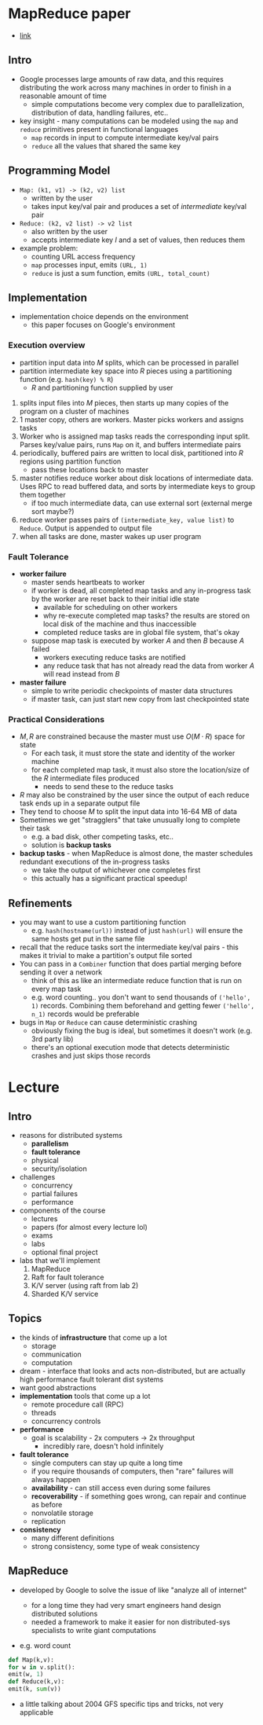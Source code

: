 # MapReduce paper

* [link](http://nil.csail.mit.edu/6.824/2020/papers/mapreduce.pdf)

## Intro

* Google processes large amounts of raw data, and this requires distributing the work across many machines in order to finish in a reasonable amount of time
  * simple computations become very complex due to parallelization, distribution of data, handling failures, etc..
* key insight - many computations can be modeled using the `map` and `reduce` primitives present in functional languages
  * `map` records in input to compute intermediate key/val pairs
  * `reduce` all the values that shared the same key

## Programming Model

* `Map: (k1, v1) -> (k2, v2) list`
  * written by the user
  * takes input key/val pair and produces a set of *intermediate* key/val pair
* `Reduce: (k2, v2 list) -> v2 list` 
  * also written by the user
  * accepts intermediate key $I$ and a set of values, then reduces them
* example problem:
  * counting URL access frequency
  * `map` processes input, emits `(URL, 1)`
  * `reduce` is just a sum function, emits `(URL, total_count)`

## Implementation

* implementation choice depends on the environment
  * this paper focuses on Google's environment

### Execution overview

* partition input data into $M$ splits, which can be processed in parallel
* partition intermediate key space into $R$ pieces using a partitioning function (e.g. `hash(key) % R`)
  * $R$ and partitioning function supplied by user

1. splits input files into $M$ pieces, then starts up many copies of the program on a cluster of machines
2. 1 master copy, others are workers. Master picks workers and assigns tasks
3. Worker who is assigned map tasks reads the corresponding input split. Parses key/value pairs, runs `Map` on it, and buffers intermediate pairs
4. periodically, buffered pairs are written to local disk, partitioned into $R$ regions using partition function
   * pass these locations back to master
5. master notifies reduce worker about disk locations of intermediate data. Uses RPC to read buffered data, and sorts by intermediate keys to group them together
   * if too much intermediate data, can use external sort (external merge sort maybe?)
6. reduce worker passes pairs of `(intermediate_key, value list)` to `Reduce`. Output is appended to output file
7. when all tasks are done, master wakes up user program

### Fault Tolerance

* **worker failure**
  * master sends heartbeats to worker
  * if worker is dead, all completed map tasks and any in-progress task by the worker are reset back to their initial idle state
    * available for scheduling on other workers
    * why re-execute completed map tasks? the results are stored on local disk of the machine and thus inaccessible
    * completed reduce tasks are in global file system, that's okay
  * suppose map task is executed by worker $A$ and then $B$ because $A$ failed
    * workers executing reduce tasks are notified
    * any reduce task that has not already read the data from worker $A$ will read instead from $B$
* **master failure**
  * simple to write periodic checkpoints of master data structures
  * if master task, can just start new copy from last checkpointed state

### Practical Considerations

* $M,R$ are constrained because the master must use $O(M \cdot R)$ space for state
  * For each task, it must store the state and identity of the worker machine
  * for each completed map task, it must also store the location/size of the $R$ intermediate files produced
    * needs to send these to the reduce tasks
* $R$ may also be constrained by the user since the output of each reduce task ends up in a separate output file
* They tend to choose $M$ to split the input data into 16-64 MB of data
* Sometimes we get "stragglers" that take unusually long to complete their task
  * e.g. a bad disk, other competing tasks, etc..
  * solution is **backup tasks**
* **backup tasks** - when MapReduce is almost done, the master schedules redundant executions of the in-progress tasks
  * we take the output of whichever one completes first
  * this actually has a significant practical speedup!

## Refinements

* you may want to use a custom partitioning function
  * e.g. `hash(hostname(url))` instead of just `hash(url)` will ensure the same hosts get put in the same file
* recall that the reduce tasks sort the intermediate key/val pairs - this makes it trivial to make a partition's output file sorted
* You can pass in a `Combiner` function that does partial merging before sending it over a network
  * think of this as like an intermediate reduce function that is run on every map task
  * e.g. word counting.. you don't want to send thousands of `('hello', 1)` records. Combining them beforehand and getting fewer `('hello', n_1)` records would be preferable
* bugs in `Map` or `Reduce` can cause deterministic crashing
  * obviously fixing the bug is ideal, but sometimes it doesn't work (e.g. 3rd party lib)
  * there's an optional execution mode that detects deterministic crashes and just skips those records

# Lecture

## Intro

* reasons for distributed systems
  * **parallelism**
  * **fault tolerance**
  * physical
  * security/isolation
* challenges
  * concurrency
  * partial failures
  * performance
* components of the course
  * lectures
  * papers (for almost every lecture lol)
  * exams
  * labs
  * optional final project
* labs that we'll implement
  1. MapReduce
  2. Raft for fault tolerance
  3. K/V server (using raft from lab 2)
  4. Sharded K/V service

## Topics

* the kinds of **infrastructure** that come up a lot
  * storage
  * communication
  * computation
* dream - interface that looks and acts non-distributed, but are actually high performance fault tolerant dist systems
* want good abstractions
* **implementation** tools that come up a lot
  * remote procedure call (RPC)
  * threads
  * concurrency controls
* **performance**
  * goal is scalability - 2x computers -> 2x throughput
    * incredibly rare, doesn't hold infinitely
* **fault tolerance**
  * single computers can stay up quite a long time
  * if you require thousands of computers, then "rare" failures will always happen
  * **availability** - can still access even during some failures
  * **recoverability** - if something goes wrong, can repair and continue as before
  * nonvolatile storage
  * replication
* **consistency**
  * many different definitions
  * strong consistency, some type of weak consistency

## MapReduce

* developed by Google to solve the issue of like "analyze all of internet"

  * for a long time they had very smart engineers hand design distributed solutions
  * needed a framework to make it easier for non distributed-sys specialists to write giant computations

* e.g. word count

```python
def Map(k,v):
for w in v.split():
emit(w, 1)
def Reduce(k,v):
emit(k, sum(v))
```

* a little talking about 2004 GFS specific tips and tricks, not very applicable